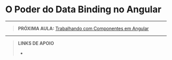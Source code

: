 # O Poder do Data Binding no Angular





---

> **PRÓXIMA AULA:** [Trabalhando com Componentes em Angular](../09-trabalhando-com-componentes)

---

> **LINKS DE APOIO**
>
> - []()
